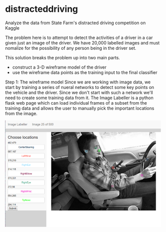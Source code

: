 # distracteddriving
Analyze the data from State Farm's distracted driving competition on Kaggle

The problem here is to attempt to detect the activities of a driver in a car given just an image of the driver.  We have 20,000 labelled images and must nomalize for the possibility of any person being in the driver set.

This solution breaks the problem up into two main parts.
* construct a 3-D wireframe model of the driver
* use the wireframe data points as the training input to the final classifier

Step 1:  The wireframe model
Since we are working with image data, we start by training a series of nueral networks to detect some key points on the vehicle and the driver.  Since we don't start with such a network we'll need to create some training data from it. 
The Image Labeller is a python flask web page which can load individual frames of a subset from the training data and allows the user to manually pick the important locations from the image. 

![Image Labeller](ddis.png)

 
